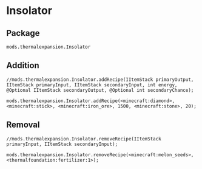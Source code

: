 # Insolator

## Package
`mods.thermalexpansion.Insolator`

## Addition

```
//mods.thermalexpansion.Insolator.addRecipe(IItemStack primaryOutput, IItemStack primaryInput, IItemStack secondaryInput, int energy, @Optional IItemStack secondaryOutput, @Optional int secondaryChance);

mods.thermalexpansion.Insolator.addRecipe(<minecraft:diamond>, <minecraft:stick>, <minecraft:iron_ore>, 1500, <minecraft:stone>, 20);
```

## Removal

```
//mods.thermalexpansion.Insolator.removeRecipe(IItemStack primaryInput, IItemStack secondaryInput);

mods.thermalexpansion.Insolator.removeRecipe(<minecraft:melon_seeds>, <thermalfoundation:fertilizer:1>);
```